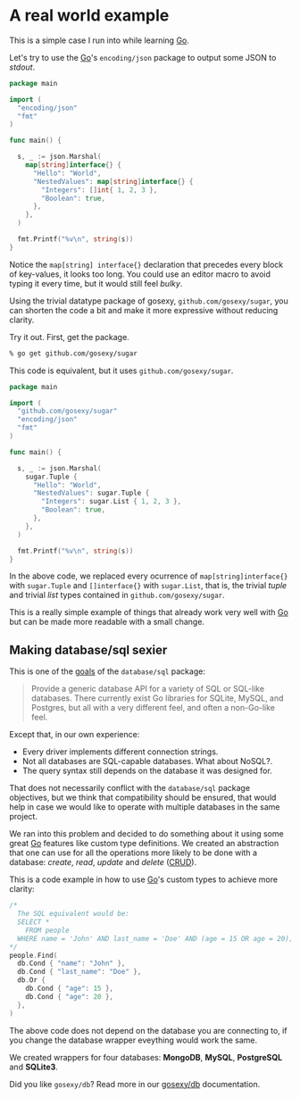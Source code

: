# A real world example

This is a simple case I run into while learning [Go][1].

Let's try to use the [Go][1]'s `encoding/json` package to output some JSON to *stdout*.

```go
package main

import (
  "encoding/json"
  "fmt"
)

func main() {

  s, _ := json.Marshal(
    map[string]interface{} {
      "Hello": "World",
      "NestedValues": map[string]interface{} {
        "Integers": []int{ 1, 2, 3 },
        "Boolean": true,
      },
    },
  )

  fmt.Printf("%v\n", string(s))
}
```

Notice the `map[string] interface{}` declaration that precedes every block of key-values, it looks too long. You could use an
editor macro to avoid typing it every time, but it would still feel *bulky*.

Using the trivial datatype package of gosexy, `github.com/gosexy/sugar`, you can shorten the code a bit and make it more
expressive without reducing clarity.

Try it out. First, get the package.

```bash
% go get github.com/gosexy/sugar
```

This code is equivalent, but it uses `github.com/gosexy/sugar`.

```go
package main

import (
  "github.com/gosexy/sugar"
  "encoding/json"
  "fmt"
)

func main() {

  s, _ := json.Marshal(
    sugar.Tuple {
      "Hello": "World",
      "NestedValues": sugar.Tuple {
        "Integers": sugar.List { 1, 2, 3 },
        "Boolean": true,
      },
    },
  )

  fmt.Printf("%v\n", string(s))
}
```

In the above code, we replaced every ocurrence of `map[string]interface{}` with `sugar.Tuple` and `[]interface{}`
with `sugar.List`, that is, the trivial *tuple* and trivial *list* types contained in `github.com/gosexy/sugar`.

This is a really simple example of things that already work very well with [Go][1] but can be made more readable with
a small change.

## Making database/sql sexier

This is one of the [goals](http://golang.org/src/pkg/database/sql/doc.txt) of the `database/sql` package:

> Provide a generic database API for a variety of SQL or SQL-like
> databases.  There currently exist Go libraries for SQLite, MySQL,
> and Postgres, but all with a very different feel, and often
> a non-Go-like feel.

Except that, in our own experience:

* Every driver implements different connection strings.
* Not all databases are SQL-capable databases. What about NoSQL?.
* The query syntax still depends on the database it was designed for.

That does not necessarily conflict with the `database/sql` package objectives, but we think that compatibility
should be ensured, that would help in case we would like to operate with multiple databases in the same project.

We ran into this problem and decided to do something about it using some great [Go][1] features like custom type
definitions. We created an abstraction that one can use for all the operations more likely to be done with a database:
*create*, *read*, *update* and *delete* ([CRUD](http://en.wikipedia.org/wiki/Create,_read,_update_and_delete)).

This is a code example in how to use [Go][1]'s custom types to achieve more clarity:

```go
/*
  The SQL equivalent would be:
  SELECT *
    FROM people
  WHERE name = 'John' AND last_name = 'Doe' AND (age = 15 OR age = 20);
*/
people.Find(
  db.Cond { "name": "John" },
  db.Cond { "last_name": "Doe" },
  db.Or {
    db.Cond { "age": 15 },
    db.Cond { "age": 20 },
  },
)
```

The above code does not depend on the database you are connecting to, if you change the database wrapper
eveything would work the same.

We created wrappers for four databases: **MongoDB**, **MySQL**, **PostgreSQL** and **SQLite3**.

Did you like `gosexy/db`? Read more in our [gosexy/db](/db) documentation.

[1]: http://golang.org
